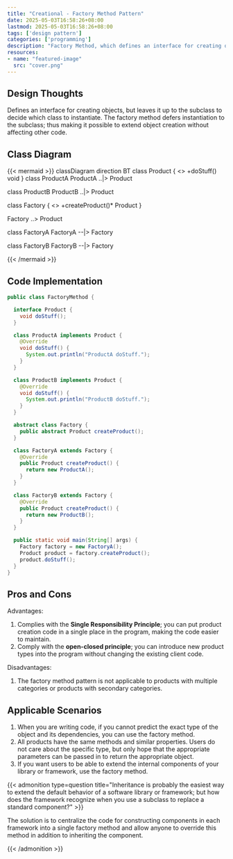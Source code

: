 ```yaml
---
title: "Creational - Factory Method Pattern"
date: 2025-05-03T16:58:26+08:00
lastmod: 2025-05-03T16:58:26+08:00
tags: ['design pattern']
categories: ['programming']
description: "Factory Method, which defines an interface for creating objects, but leaves it up to the subclass to decide which class to instantiate. The factory method defers instantiation to the subclass; thus, it can extend object creation without affecting other code."
resources:
- name: "featured-image"
  src: "cover.png"
---
```

<!--more-->
## Design Thoughts
Defines an interface for creating objects, but leaves it up to the subclass to decide which class to instantiate. The factory method defers instantiation to the subclass; thus making it possible to extend object creation without affecting other code.

## Class Diagram
{{< mermaid >}}
classDiagram
  direction BT
  class Product {
    <<interface>>
    +doStuff() void
  }
  class ProductA
  ProductA ..|> Product

  class ProductB
  ProductB ..|> Product

  class Factory {
    <<abstract>>
    +createProduct()* Product
  }

  Factory ..> Product

  class FactoryA
  FactoryA --|> Factory

  class FactoryB
  FactoryB --|> Factory

{{< /mermaid >}}

## Code Implementation
```java
public class FactoryMethod {

  interface Product {
    void doStuff();
  }

  class ProductA implements Product {
    @Override
    void doStuff() {
      System.out.println("ProductA doStuff.");
    }
  }

  class ProductB implements Product {
    @Override
    void doStuff() {
      System.out.println("ProductB doStuff.");
    }
  }

  abstract class Factory {
    public abstract Product createProduct();
  }

  class FactoryA extends Factory {
    @Override
    public Product createProduct() {
      return new ProductA();
    }
  }

  class FactoryB extends Factory {
    @Override
    public Product createProduct() {
      return new ProductB();
    }
  }

  public static void main(String[] args) {
    Factory factory = new FactoryA();
    Product product = factory.createProduct();
    product.doStuff();
  }
}
```

## Pros and Cons
Advantages:
1. Complies with the **Single Responsibility Principle**; you can put product creation code in a single place in the program, making the code easier to maintain.
2. Comply with the **open-closed principle**; you can introduce new product types into the program without changing the existing client code.

Disadvantages:
1. The factory method pattern is not applicable to products with multiple categories or products with secondary categories.

## Applicable Scenarios
1. When you are writing code, if you cannot predict the exact type of the object and its dependencies, you can use the factory method.
2. All products have the same methods and similar properties. Users do not care about the specific type, but only hope that the appropriate parameters can be passed in to return the appropriate object.
3. If you want users to be able to extend the internal components of your library or framework, use the factory method.

{{< admonition type=question title="Inheritance is probably the easiest way to extend the default behavior of a software library or framework; but how does the framework recognize when you use a subclass to replace a standard component?" >}}

The solution is to centralize the code for constructing components in each framework into a single factory method and allow anyone to override this method in addition to inheriting the component.

{{< /admonition >}}
